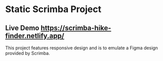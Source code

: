 # Static Scrimba Project

## Live Demo https://scrimba-hike-finder.netlify.app/


This project features responsive design and is to emulate a Figma design provided by Scrimba. 
